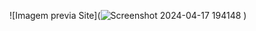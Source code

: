 ![Imagem previa Site](![Screenshot 2024-04-17 194148](https://github.com/leozin-del/Projeto-CentroMedico/assets/129176119/eecd89ca-0d53-4435-bff9-edbc08b1c101)
)
